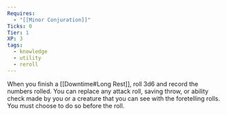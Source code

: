 ```yaml
---
Requires:
  - "[[Minor Conjuration]]"
Ticks: 0
Tier: 1
XP: 3
tags:
  - knowledge
  - utility
  - reroll
---
```

When you finish a [[Downtime#Long Rest]], roll 3d6 and record the numbers rolled. You can replace any attack roll, saving throw, or ability check made by you or a creature that you can see with the foretelling rolls. You must choose to do so before the roll.